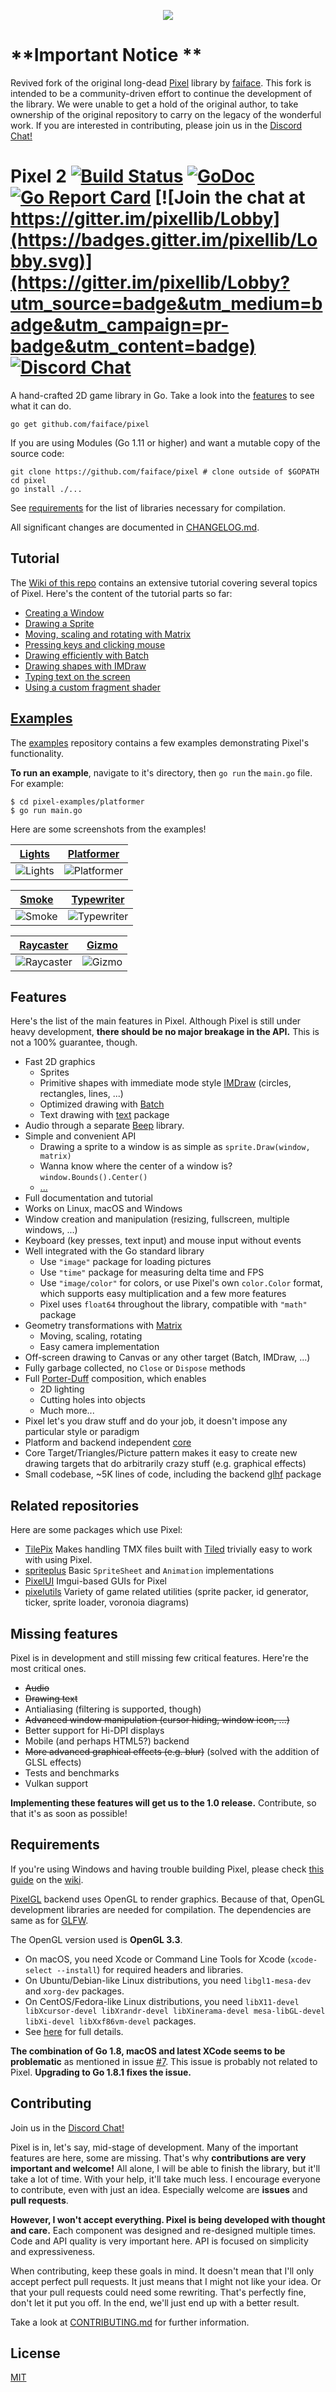 <p align="center"><img src="logo/LOGOTYPE-HORIZONTAL-BLUE2.png"></p>


# **Important Notice **
Revived fork of the original long-dead [Pixel](https://github.com/faiface/pixel) library by [faiface](https://github.com/faiface). This fork is intended to be a community-driven effort to continue the development of the library. We were unable to get a hold of the original author, to take ownership of the original repository to carry on the legacy of the wonderful work. If you are interested in contributing, please join us in the [Discord Chat!](https://discord.gg/D6mQ8Pnm)


# Pixel 2 [![Build Status](https://travis-ci.org/faiface/pixel.svg?branch=master)](https://travis-ci.org/faiface/pixel) [![GoDoc](https://godoc.org/github.com/faiface/pixel?status.svg)](https://godoc.org/github.com/faiface/pixel) [![Go Report Card](https://goreportcard.com/badge/github.com/faiface/pixel)](https://goreportcard.com/report/github.com/faiface/pixel) [![Join the chat at https://gitter.im/pixellib/Lobby](https://badges.gitter.im/pixellib/Lobby.svg)](https://gitter.im/pixellib/Lobby?utm_source=badge&utm_medium=badge&utm_campaign=pr-badge&utm_content=badge) [![Discord Chat](https://img.shields.io/discord/699679031603494954)](https://discord.gg/q2DK4MP)  

A hand-crafted 2D game library in Go. Take a look into the [features](#features) to see what it can
do.

```
go get github.com/faiface/pixel
```

If you are using Modules (Go 1.11 or higher) and want a mutable copy of the source code:

```
git clone https://github.com/faiface/pixel # clone outside of $GOPATH
cd pixel
go install ./...
```

See [requirements](#requirements) for the list of libraries necessary for compilation.

All significant changes are documented in [CHANGELOG.md](CHANGELOG.md).

## Tutorial

The [Wiki of this repo](https://github.com/faiface/pixel/wiki) contains an extensive tutorial
covering several topics of Pixel. Here's the content of the tutorial parts so far:

- [Creating a Window](https://github.com/faiface/pixel/wiki/Creating-a-Window)
- [Drawing a Sprite](https://github.com/faiface/pixel/wiki/Drawing-a-Sprite)
- [Moving, scaling and rotating with Matrix](https://github.com/faiface/pixel/wiki/Moving,-scaling-and-rotating-with-Matrix)
- [Pressing keys and clicking mouse](https://github.com/faiface/pixel/wiki/Pressing-keys-and-clicking-mouse)
- [Drawing efficiently with Batch](https://github.com/faiface/pixel/wiki/Drawing-efficiently-with-Batch)
- [Drawing shapes with IMDraw](https://github.com/faiface/pixel/wiki/Drawing-shapes-with-IMDraw)
- [Typing text on the screen](https://github.com/faiface/pixel/wiki/Typing-text-on-the-screen)
- [Using a custom fragment shader](https://github.com/faiface/pixel/wiki/Using-a-custom-fragment-shader)

## [Examples](https://github.com/faiface/pixel-examples)

The [examples](https://github.com/faiface/pixel-examples) repository contains a few
examples demonstrating Pixel's functionality.

**To run an example**, navigate to it's directory, then `go run` the `main.go` file. For example:

```
$ cd pixel-examples/platformer
$ go run main.go
```

Here are some screenshots from the examples!

| [Lights](https://github.com/faiface/pixel-examples/blob/master/lights) | [Platformer](https://github.com/faiface/pixel-examples/blob/master/platformer) |
| --- | --- |
| ![Lights](https://github.com/faiface/pixel-examples/blob/master/lights/screenshot.png) | ![Platformer](https://github.com/faiface/pixel-examples/blob/master/platformer/screenshot.png) |

| [Smoke](https://github.com/faiface/pixel-examples/blob/master/smoke) | [Typewriter](https://github.com/faiface/pixel-examples/blob/master/typewriter) |
| --- | --- |
| ![Smoke](https://github.com/faiface/pixel-examples/blob/master/smoke/screenshot.png) | ![Typewriter](https://github.com/faiface/pixel-examples/blob/master/typewriter/screenshot.png) |

| [Raycaster](https://github.com/faiface/pixel-examples/blob/master/community/raycaster) | [Gizmo](https://github.com/Lallassu/gizmo) |
| --- | --- |
| ![Raycaster](https://github.com/faiface/pixel-examples/blob/master/community/raycaster/screenshot.png) | ![Gizmo](https://github.com/Lallassu/gizmo/blob/master/preview.png) |

## Features

Here's the list of the main features in Pixel. Although Pixel is still under heavy development,
**there should be no major breakage in the API.** This is not a 100% guarantee, though.

- Fast 2D graphics
  - Sprites
  - Primitive shapes with immediate mode style
    [IMDraw](https://github.com/faiface/pixel/wiki/Drawing-shapes-with-IMDraw) (circles, rectangles,
    lines, ...)
  - Optimized drawing with [Batch](https://github.com/faiface/pixel/wiki/Drawing-efficiently-with-Batch)
  - Text drawing with [text](https://godoc.org/github.com/faiface/pixel/text) package
- Audio through a separate [Beep](https://github.com/faiface/beep) library.
- Simple and convenient API
  - Drawing a sprite to a window is as simple as `sprite.Draw(window, matrix)`
  - Wanna know where the center of a window is? `window.Bounds().Center()`
  - [...](https://godoc.org/github.com/faiface/pixel)
- Full documentation and tutorial
- Works on Linux, macOS and Windows
- Window creation and manipulation (resizing, fullscreen, multiple windows, ...)
- Keyboard (key presses, text input) and mouse input without events
- Well integrated with the Go standard library
  - Use `"image"` package for loading pictures
  - Use `"time"` package for measuring delta time and FPS
  - Use `"image/color"` for colors, or use Pixel's own `color.Color` format, which supports easy
    multiplication and a few more features
  - Pixel uses `float64` throughout the library, compatible with `"math"` package
- Geometry transformations with
  [Matrix](https://github.com/faiface/pixel/wiki/Moving,-scaling-and-rotating-with-Matrix)
  - Moving, scaling, rotating
  - Easy camera implementation
- Off-screen drawing to Canvas or any other target (Batch, IMDraw, ...)
- Fully garbage collected, no `Close` or `Dispose` methods
- Full [Porter-Duff](http://ssp.impulsetrain.com/porterduff.html) composition, which enables
  - 2D lighting
  - Cutting holes into objects
  - Much more...
- Pixel let's you draw stuff and do your job, it doesn't impose any particular style or paradigm
- Platform and backend independent [core](https://godoc.org/github.com/faiface/pixel)
- Core Target/Triangles/Picture pattern makes it easy to create new drawing targets that do
  arbitrarily crazy stuff (e.g. graphical effects)
- Small codebase, ~5K lines of code, including the backend [glhf](https://github.com/faiface/glhf)
  package

 ## Related repositories

 Here are some packages which use Pixel:
 - [TilePix](https://github.com/bcvery1/tilepix) Makes handling TMX files built with [Tiled](https://www.mapeditor.org/) trivially easy to work with using Pixel.
 - [spriteplus](https://github.com/cebarks/spriteplus) Basic `SpriteSheet` and `Animation` implementations
 - [PixelUI](https://github.com/dusk125/pixelui) Imgui-based GUIs for Pixel
 - [pixelutils](https://github.com/dusk125/pixelutils) Variety of game related utilities (sprite packer, id generator, ticker, sprite loader, voronoia diagrams)

## Missing features

Pixel is in development and still missing few critical features. Here're the most critical ones.

- ~~Audio~~
- ~~Drawing text~~
- Antialiasing (filtering is supported, though)
- ~~Advanced window manipulation (cursor hiding, window icon, ...)~~
- Better support for Hi-DPI displays
- Mobile (and perhaps HTML5?) backend
- ~~More advanced graphical effects (e.g. blur)~~ (solved with the addition of GLSL effects)
- Tests and benchmarks
- Vulkan support

**Implementing these features will get us to the 1.0 release.** Contribute, so that it's as soon as
possible!

## Requirements

If you're using Windows and having trouble building Pixel, please check [this
guide](https://github.com/faiface/pixel/wiki/Building-Pixel-on-Windows) on the
[wiki](https://github.com/faiface/pixel/wiki).

[PixelGL](https://godoc.org/github.com/faiface/pixel/pixelgl) backend uses OpenGL to render
graphics. Because of that, OpenGL development libraries are needed for compilation. The dependencies
are same as for [GLFW](https://github.com/go-gl/glfw).

The OpenGL version used is **OpenGL 3.3**.

- On macOS, you need Xcode or Command Line Tools for Xcode (`xcode-select --install`) for required
  headers and libraries.
- On Ubuntu/Debian-like Linux distributions, you need `libgl1-mesa-dev` and `xorg-dev` packages.
- On CentOS/Fedora-like Linux distributions, you need `libX11-devel libXcursor-devel libXrandr-devel
  libXinerama-devel mesa-libGL-devel libXi-devel libXxf86vm-devel` packages.
- See [here](http://www.glfw.org/docs/latest/compile.html#compile_deps) for full details.

**The combination of Go 1.8, macOS and latest XCode seems to be problematic** as mentioned in issue
[#7](https://github.com/faiface/pixel/issues/7). This issue is probably not related to Pixel.
**Upgrading to Go 1.8.1 fixes the issue.**

## Contributing

Join us in the [Discord Chat!](https://discord.gg/D6mQ8Pnm)

Pixel is in, let's say, mid-stage of development. Many of the important features are here, some are
missing. That's why **contributions are very important and welcome!** All alone, I will be able to
finish the library, but it'll take a lot of time. With your help, it'll take much less. I encourage
everyone to contribute, even with just an idea. Especially welcome are **issues** and **pull
requests**.

**However, I won't accept everything. Pixel is being developed with thought and care.** Each
component was designed and re-designed multiple times. Code and API quality is very important here.
API is focused on simplicity and expressiveness.

When contributing, keep these goals in mind. It doesn't mean that I'll only accept perfect pull
requests. It just means that I might not like your idea. Or that your pull requests could need some
rewriting. That's perfectly fine, don't let it put you off. In the end, we'll just end up with a
better result.

Take a look at [CONTRIBUTING.md](CONTRIBUTING.md) for further information.

## License

[MIT](LICENSE)
